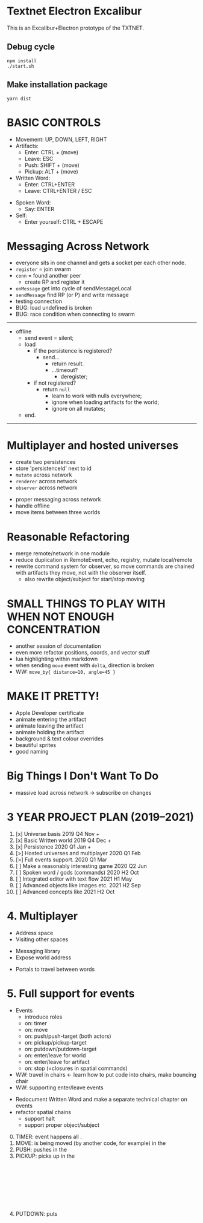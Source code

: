 # Textnet Electron Excalibur

This is an Excalibur+Electron prototype of the TXTNET.

## Debug cycle
    npm install
    ./start.sh

## Make installation package
    yarn dist

# BASIC CONTROLS
+ Movement: UP, DOWN, LEFT, RIGHT
+ Artifacts:
    + Enter:  CTRL  + (move)
    + Leave:  ESC 
    + Push:   SHIFT + (move)
    + Pickup: ALT   + (move)
+ Written Word:
    + Enter: CTRL+ENTER 
    + Leave: CTRL+ENTER / ESC
- Spoken Word:
    - Say: ENTER
- Self:
    - Enter yourself: CTRL + ESCAPE



# Messaging Across Network
+ everyone sits in one channel and gets a socket per each other node.
+ `register` = join swarm
+ `conn` = found another peer
    - create RP and register it
+ `onMessage` get into cycle of sendMessageLocal
+ `sendMessage` find RP (or P) and write message
+ testing connection
+ BUG: load undefined is broken
+ BUG: race condition when connecting to swarm

------------------------------------------------------------------------

- offline
    - send event = silent;
    - load
        - if the persistence is registered?
            - send...
                - return result.
                - ...timeout?
                    - deregister;
        - if not registered?
            - return `null`
                - learn to work with nulls everywhere;
                - ignore when loading artifacts for the world;
                - ignore on all mutates;
    - end.











------------------------------------------------------------

# Multiplayer and hosted universes
+ create two persistences
+ store 'persistenceId' next to id
+ `mutate` across network
+ `renderer` across network
+ `observer` across network
- proper messaging across network
- handle offline
- move items between three worlds


# Reasonable Refactoring
- merge remote/network in one module
- reduce duplication in RemoteEvent, echo, registry, mutate local/remote
- rewrite command system for observer, so move commands are chained with artifacts they move, not with the observer itself.
    - also rewrite object/subject for start/stop moving

# SMALL THINGS TO PLAY WITH WHEN NOT ENOUGH CONCENTRATION
- another session of documentation
- even more refactor positions, coords, and vector stuff
- lua highlighting within markdown
- when sending `move` event with `delta`, direction is broken
- WW: `move_by{ distance=10, angle=45 }`


# MAKE IT PRETTY!
- Apple Developer certificate
- animate entering the artifact
- animate leaving the artifact
- animate holding the artifact
- background & text colour overrides
- beautiful sprites
- good naming

# Big Things I Don't Want To Do
- massive load across network -> subscribe on changes



# 3 YEAR PROJECT PLAN (2019–2021)

1.  [x] Universe basis                       2019 Q4 Nov +
2.  [x] Basic Written world                  2019 Q4 Dec +
3.  [x] Persistence                          2020 Q1 Jan +
4.  [>] Hosted universes and multiplayer     2020 Q1 Feb
5.  [>] Full events support.                 2020 Q1 Mar
6.  [ ] Make a reasonably interesting game   2020 Q2 Jun
7.  [ ] Spoken word / gods (commands)        2020 H2 Oct
8.  [ ] Integrated editor with text flow     2021 H1 May
9.  [ ] Advanced objects like images etc.    2021 H2 Sep
10. [ ] Advanced concepts like <health>      2021 H2 Oct

# 4. Multiplayer

+ Address space
+ Visiting other spaces
- Messaging library
- Expose world address
+ Portals to travel between words

# 5. Full support for events
+ Events
    + introduce roles
    + on: timer
    + on: move 
    + on: push/push-target (both actors)
    + on: pickup/pickup-target
    + on: putdown/putdown-target
    + on: enter/leave for world
    + on: enter/leave for artifact
    + on: stop (=closures in spatial commands)
+ WW: travel in chairs <- learn how to put code into chairs, make bouncing chair
+ WW: supporting enter/leave events
- Redocument Written Word and make a separate technical chapter on events
- refactor spatial chains
    - support halt
    - support proper object/subject


0. TIMER:   event happens all <objects>.
1. MOVE:    <object> is being moved (by another code, for example) in the <world>
2. PUSH:    <subject> pushes <object> in the <world>
3. PICKUP:  <subject> picks <object> up in the <world>
4. PUTDOWN: <subject> puts <object> down in the <world>
5. ENTER:   <object> is being entered into the <world> (e.g. by player or by another code)
6. LEAVE:   <object> is removed from the <world>

Which events happen when?
Events only happen if an observer is nearby.
Observer acts as <object>, <subject> or <world>
We have to supply `role` with each event.
Then here are options:
    
    on{ event="push", handler=custom_push } -- default role is <object> always
    on{ event="push", role="object", handler=custom_push }
    function custom_push(artifact, role, direction)
        -- body
    end


# Add New Event Checklist
- create RemoteEvent structures
- create `mutate` entry point
- implement `local` mutations
- implement `remote` proxies
- add to `registry`
- add to `echo`
- extend `supportedEvents` in Written Word

# How to write Written World commands
- `written/library.ts`
    - extend supported functions
- `written/library/...`
    - add file with command
    - data validation, local checks to save from roundabouts
    - prepare data structures required to call `mutate` if needed

# How to write new mutations
- `mutate` 
    - call other mutate commands
    - make necessary calculations or preparations
    - call `mutate/local` for worlds and artifacts that require data updates
- `mutate/local`
    - use template to call `mutate/remote`
    - save data to local persistence
- `mutate: remote`
    - add wrapper that calls
- `remote/event_structures`
    - create event structure that reflects `mutate` command
- render: mostly don't needed


----
* https://www.npmjs.com/package/bitboot